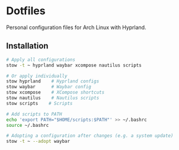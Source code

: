 # Dotfiles

Personal configuration files for Arch Linux with Hyprland.

## Installation

```bash
# Apply all configurations
stow -t ~ hyprland waybar xcompose nautilus scripts

# Or apply individually
stow hyprland    # Hyprland configs
stow waybar      # Waybar config
stow xcompose    # XCompose shortcuts
stow nautilus    # Nautilus scripts 
stow scripts    # Scripts

# Add scripts to PATH
echo 'export PATH="$HOME/scripts:$PATH"' >> ~/.bashrc
source ~/.bashrc

# Adopting a configuration after changes (e.g. a system update)
stow -t ~ --adopt waybar
```